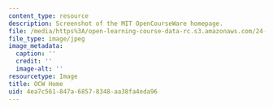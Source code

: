 ```yaml
---
content_type: resource
description: Screenshot of the MIT OpenCourseWare homepage.
file: /media/https%3A/open-learning-course-data-rc.s3.amazonaws.com/24-910-topics-in-linguistic-theory-laboratory-phonology-spring-2007/4ea7c561847a68578348aa38fa4eda96_hme_prof2.jpg
file_type: image/jpeg
image_metadata:
  caption: ''
  credit: ''
  image-alt: ''
resourcetype: Image
title: OCW Home
uid: 4ea7c561-847a-6857-8348-aa38fa4eda96
---
```

